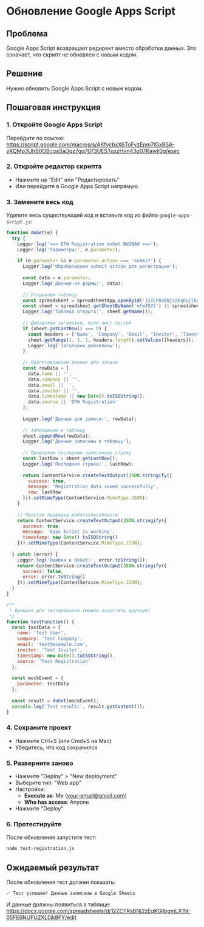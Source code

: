 # Обновление Google Apps Script

## Проблема
Google Apps Script возвращает редирект вместо обработки данных. Это означает, что скрипт не обновлен с новым кодом.

## Решение
Нужно обновить Google Apps Script с новым кодом.

## Пошаговая инструкция

### 1. Откройте Google Apps Script
Перейдите по ссылке: https://script.google.com/macros/s/AKfycbxX6ToFvzEnm7IGxBSA-yKQMp3UhB0OBcqaSaDqz7gq7073UESTuxzHvn43q07Kawlj0g/exec

### 2. Откройте редактор скрипта
- Нажмите на "Edit" или "Редактировать"
- Или перейдите в Google Apps Script напрямую

### 3. Замените весь код
Удалите весь существующий код и вставьте код из файла `google-apps-script.js`:

```javascript
function doGet(e) {
  try {
    Logger.log('=== EFW Registration doGet ВЫЗВАН ===');
    Logger.log('Параметры:', e.parameter);
    
    if (e.parameter && e.parameter.action === 'submit') {
      Logger.log('Обрабатываем submit action для регистрации');
      
      const data = e.parameter;
      Logger.log('Данные из формы:', data);
      
      // Открываем таблицу
      const spreadsheet = SpreadsheetApp.openById('12ZCFRsBNj2zEqKGjlbgmLX1N-05FE6NUFU2XL0jk8FY');
      const sheet = spreadsheet.getSheetByName('efw2025') || spreadsheet.getActiveSheet();
      Logger.log('Таблица открыта:', sheet.getName());
      
      // Добавляем заголовки, если лист пустой
      if (sheet.getLastRow() === 0) {
        const headers = ['Name', 'Company', 'Email', 'Inviter', 'Timestamp', 'Source'];
        sheet.getRange(1, 1, 1, headers.length).setValues([headers]);
        Logger.log('Заголовки добавлены');
      }
      
      // Подготавливаем данные для записи
      const rowData = [
        data.name || '',
        data.company || '',
        data.email || '',
        data.inviter || '',
        data.timestamp || new Date().toISOString(),
        data.source || 'EFW Registration'
      ];
      
      Logger.log('Данные для записи:', rowData);
      
      // Записываем в таблицу
      sheet.appendRow(rowData);
      Logger.log('Данные записаны в таблицу');
      
      // Проверяем последнюю записанную строку
      const lastRow = sheet.getLastRow();
      Logger.log('Последняя строка:', lastRow);
      
      return ContentService.createTextOutput(JSON.stringify({
        success: true,
        message: 'Registration data saved successfully',
        row: lastRow
      })).setMimeType(ContentService.MimeType.JSON);
    }
    
    // Простая проверка работоспособности
    return ContentService.createTextOutput(JSON.stringify({
      success: true,
      message: 'Apps Script is working',
      timestamp: new Date().toISOString()
    })).setMimeType(ContentService.MimeType.JSON);
    
  } catch (error) {
    Logger.log('Ошибка в doGet:', error.toString());
    return ContentService.createTextOutput(JSON.stringify({
      success: false,
      error: error.toString()
    })).setMimeType(ContentService.MimeType.JSON);
  }
}

/**
 * Функция для тестирования (можно запустить вручную)
 */
function testFunction() {
  const testData = {
    name: 'Test User',
    company: 'Test Company',
    email: 'test@example.com',
    inviter: 'Test Inviter',
    timestamp: new Date().toISOString(),
    source: 'Test Registration'
  };
  
  const mockEvent = {
    parameter: testData
  };
  
  const result = doGet(mockEvent);
  console.log('Test result:', result.getContent());
}
```

### 4. Сохраните проект
- Нажмите Ctrl+S (или Cmd+S на Mac)
- Убедитесь, что код сохранился

### 5. Разверните заново
- Нажмите "Deploy" > "New deployment"
- Выберите тип: "Web app"
- Настройки:
  - **Execute as**: Me (your-email@gmail.com)
  - **Who has access**: Anyone
- Нажмите "Deploy"

### 6. Протестируйте
После обновления запустите тест:
```bash
node test-registration.js
```

## Ожидаемый результат
После обновления тест должен показать:
```
✅ Тест успешен! Данные записаны в Google Sheets
```

И данные должны появиться в таблице: https://docs.google.com/spreadsheets/d/12ZCFRsBNj2zEqKGjlbgmLX1N-05FE6NUFU2XL0jk8FY/edit


